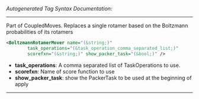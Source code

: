 <!-- THIS IS AN AUTOGENERATED FILE: Don't edit it directly, instead change the schema definition in the code itself. -->

_Autogenerated Tag Syntax Documentation:_

---
Part of CoupledMoves. Replaces a single rotamer based on the Boltzmann probabilities of its rotamers

```xml
<BoltzmannRotamerMover name="(&string;)"
        task_operations="(&task_operation_comma_separated_list;)"
        scorefxn="(&string;)" show_packer_task="(&bool;)" />
```

-   **task_operations**: A comma separated list of TaskOperations to use.
-   **scorefxn**: Name of score function to use
-   **show_packer_task**: show the PackerTask to be used at the beginning of apply

---
